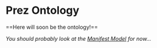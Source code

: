 # Prez Ontology

==Here will soon be the ontology!==

_You should probably look at the [Manifest Model](manifest.md) for now..._